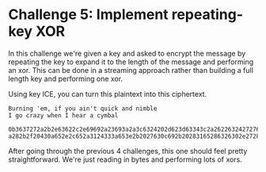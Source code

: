 Challenge 5: Implement repeating-key XOR
========================================

In this challenge we're given a key and asked to encrypt the message
by repeating the key to expand it to the length of the message and
performing an xor. This can be done in a streaming approach rather
than building a full length key and performing one xor.

Using key ICE, you can turn this plaintext into this ciphertext.

```
Burning 'em, if you ain't quick and nimble
I go crazy when I hear a cymbal
```

```
0b3637272a2b2e63622c2e69692a23693a2a3c6324202d623d63343c2a26226324272765272
a282b2f20430a652e2c652a3124333a653e2b2027630c692b20283165286326302e27282f
```

After going through the previous 4 challenges, this one should feel
pretty straightforward. We're just reading in bytes and performing
lots of xors.
